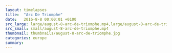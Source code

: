 ```yaml
---
layout: timelapses
title:  "Arc De Triomphe"
date:   2016-8-8 00:00:01 +0100
src_large: large/august-8-arc-de-triomphe.mp4,large/august-8-arc-de-triomphe.webm
src_small: small/august-8-arc-de-triomphe.mp4
thumbnail: thumbnails/august-8-arc-de-triomphe.jpg
categories: europe
summary:
---
```

